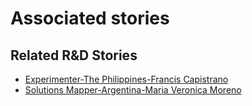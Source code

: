 # Associated stories

<!-- !!DO NOT REMOVE!! start autogenerated hyperlinks -->
## Related R&D Stories
- [Experimenter-The Philippines-Francis Capistrano](/RnD-Archive/stories/?doc=Experimenters_PHL)
- [Solutions Mapper\-Argentina\-Maria Veronica Moreno](/RnD-Archive/stories/?doc=SolutionMappers_ARG)
<!-- !!DO NOT REMOVE!! end autogenerated hyperlinks -->